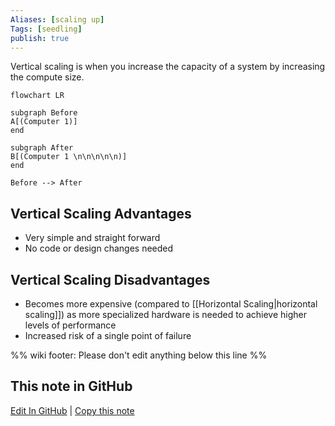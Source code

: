 ```yaml
---
Aliases: [scaling up]
Tags: [seedling]
publish: true
---
```


Vertical scaling is when you increase the capacity of a system by increasing the compute size.

```mermaid
flowchart LR

subgraph Before
A[(Computer 1)]
end

subgraph After
B[(Computer 1 \n\n\n\n\n)]
end

Before --> After
```

## Vertical Scaling Advantages

- Very simple and straight forward
- No code or design changes needed

## Vertical Scaling Disadvantages

- Becomes more expensive (compared to [[Horizontal Scaling|horizontal scaling]]) as more specialized hardware is needed to achieve higher levels of performance
- Increased risk of a single point of failure

%% wiki footer: Please don't edit anything below this line %%

## This note in GitHub

<span class="git-footer">[Edit In GitHub](https://github.dev/data-engineering-community/data-engineering-wiki/blob/main/Concepts/Vertical%20Scaling.md "git-hub-edit-note") | [Copy this note](https://raw.githubusercontent.com/data-engineering-community/data-engineering-wiki/main/Concepts/Vertical%20Scaling.md "git-hub-copy-note") </span>
